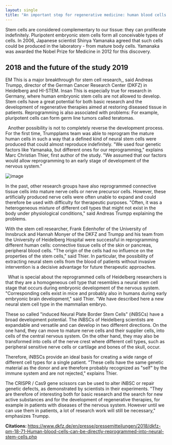 ```yaml
---
layout: single
title: "An important step for regenerative medicine: human blood cells can be reprogrammed directly into neural stem cells"
---
```

Stem cells are considered complementary to our tissue: they can proliferate indefinitely. Pluripotent embryonic stem cells form all conceivable types of cells. In 2006, Japanese scientist Shinya Yamanaka agreed that such cells could be produced in the laboratory - from mature body cells. Yamanaka was awarded the Nobel Prize for Medicine in 2012 for this discovery.

2018 and the future of the study 2019
-
EM This is a major breakthrough for stem cell research,, said Andreas Trumpp, director of the German Cancer Research Center (DKFZ) in Heidelberg and HI-STEM. Insan This is especially true for research in Germany, where human embryonic stem cells are not allowed to develop. Stem cells have a great potential for both basic research and the development of regenerative therapies aimed at restoring diseased tissue in patients. Reprogramming is also associated with problems: For example, pluripotent cells can form germ line tumors called teratomas.

<script async src="//pagead2.googlesyndication.com/pagead/js/adsbygoogle.js"></script>
<ins class="adsbygoogle"
     style="display:block; text-align:center;"
     data-ad-layout="in-article"
     data-ad-format="fluid"
     data-ad-client="ca-pub-7868661326160958"
     data-ad-slot="3072558811"></ins>
<script>
     (adsbygoogle = window.adsbygoogle || []).push({});
</script>
 
Another possibility is not to completely reverse the development process. For the first time, Trumpplams team was able to reprogram the mature human cells in such a way that a defined kind of neural stem cells were produced that could almost reproduce indefinitely. "We used four genetic factors like Yamanaka, but different ones for our reprogramming," explains Marc Christian Thier, first author of the study. "We assumed that our factors would allow reprogramming to an early stage of development of the nervous system."

![image](https://images.unsplash.com/photo-1507413245164-6160d8298b31?ixlib=rb-1.2.1&ixid=eyJhcHBfaWQiOjEyMDd9&auto=format&fit=crop&w=1350&q=80)

In the past, other research groups have also reprogrammed connective tissue cells into mature nerve cells or nerve precursor cells. However, these artificially produced nerve cells were often unable to expand and could therefore be used with difficulty for therapeutic purposes. "Often, it was a heterogeneous mixture of different cell types that might not exist in the body under physiological conditions," said Andreas Trumpp explaining the problems.

With the stem cell researcher, Frank Edenhofer of the University of Innsbruck and Hannah Monyer of the DKFZ and Trumpp and his team from the University of Heidelberg Hospital were successful in reprogramming different human cells: connective tissue cells of the skin or pancreas, peripheral blood cells. "The origin of the cells had no influence on the properties of the stem cells," said Thier. In particular, the possibility of extracting neural stem cells from the blood of patients without invasive intervention is a decisive advantage for future therapeutic approaches.

<script async src="//pagead2.googlesyndication.com/pagead/js/adsbygoogle.js"></script>
<ins class="adsbygoogle"
     style="display:block; text-align:center;"
     data-ad-layout="in-article"
     data-ad-format="fluid"
     data-ad-client="ca-pub-7868661326160958"
     data-ad-slot="3072558811"></ins>
<script>
     (adsbygoogle = window.adsbygoogle || []).push({});
</script>
 
What is special about the reprogrammed cells of Heidelberg researchers is that they are a homogeneous cell type that resembles a neural stem cell stage that occurs during embryonic development of the nervous system. "Corresponding cells exist in mice and probably also in humans during early embryonic brain development," said Thier. "We have described here a new neural stem cell type in the mammalian embryo.

These so called "induced Neural Plate Border Stem Cells" (iNBSCs) have a broad development potential. The iNBSCs of Heidelberg scientists are expandable and versatile and can develop in two different directions. On the one hand, they can move to mature nerve cells and their supplier cells, into cells of the central nervous system. On the other hand, they may also be transformed into cells of the nerve crest where different cell types, such as peripheral sensitive nerve cells or cartilage and bones of the skull, occur.

Therefore, iNBSCs provide an ideal basis for creating a wide range of different cell types for a single patient. ”These cells have the same genetic material as the donor and are therefore probably recognized as "self" by the immune system and are not rejected," explains Thier.

The CRISPR / Cas9 gene scissors can be used to alter iNBSC or repair genetic defects, as demonstrated by scientists in their experiments. "They are therefore of interesting both for basic research and the search for new active substances and for the development of regenerative therapies, for example in patients with diseases of the nervous system. However until we can use them in patients, a lot of research work will still be necessary," emphasizes Trumpp.

<p class="notice--info"><strong>Citations: </strong><a href="https://www.dkfz.de/en/presse/pressemitteilungen/2018/dkfz-pm-18-71-Human-blood-cells-can-be-directly-reprogrammed-into-neural-stem-cells.php">https://www.dkfz.de/en/presse/pressemitteilungen/2018/dkfz-pm-18-71-Human-blood-cells-can-be-directly-reprogrammed-into-neural-stem-cells.php</a></p>
